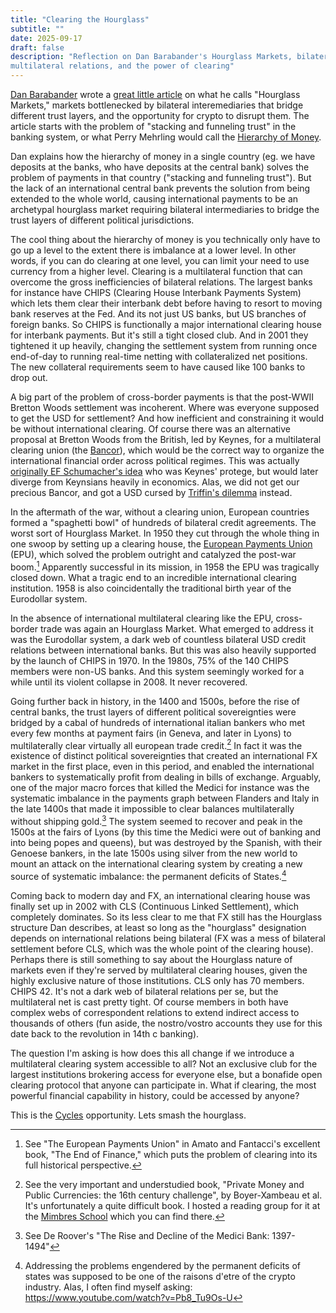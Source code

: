 ```yaml
---
title: "Clearing the Hourglass"
subtitle: ""
date: 2025-09-17
draft: false
description: "Reflection on Dan Barabander's Hourglass Markets, bilateral vs
multilateral relations, and the power of clearing"
---
```



[Dan Barabander](https://x.com/dbarabander) wrote a [great little article]
on what he calls "Hourglass Markets," markets bottlenecked by bilateral interemediaries that bridge different trust
layers, and the opportunity for crypto to disrupt them. The article starts with the problem of "stacking and funneling trust" in
the banking system, or what Perry Mehrling would call the [Hierarchy of
Money]. 

Dan explains how the hierarchy of money in a single country (eg. we have
deposits at the banks, who have deposits at the central bank) solves the
problem of payments in that country ("stacking and funneling trust"). But the lack of an international central
bank prevents the solution from being extended to the whole world, causing
international payments to be an archetypal hourglass market requiring
bilateral intermediaries to bridge the trust layers of different political jurisdictions.

The cool thing about the hierarchy of money is you technically only have to go
up a level to the extent there is imbalance at a lower level. In other words, if
you can do clearing at one level, you can limit your need to use currency from a
higher level. Clearing is a multilateral function that can overcome the
gross inefficiencies of bilateral relations. The largest banks for instance have CHIPS (Clearing House
Interbank Payments System) which lets them clear their interbank debt before
having to resort to moving bank reserves at the Fed. And its not just US banks,
but US branches of foreign banks. So CHIPS is functionally a major international
clearing house for interbank payments. But it's still a tight closed club. And
in 2001 they tightened it up heavily, changing the settlement system from
running once end-of-day to running real-time netting with collateralized net positions. The
new collateral requirements seem to have caused like 100 banks to drop out.

A big part of the problem of cross-border payments is that the post-WWII Bretton
Woods settlement was incoherent. Where was everyone supposed to get the USD for
settlement? And how inefficient and constraining it would be without
international clearing. Of course there was an alternative proposal at Bretton
Woods from the British, led by Keynes, for a multilateral clearing union (the
[Bancor]), which would be the correct way to organize the international financial
order across political regimes. This was actually [originally EF Schumacher's
idea] who was Keynes' protege, but would later diverge from Keynsians heavily in
economics. Alas, we did not get our precious Bancor, and got a USD cursed by
[Triffin's dilemma] instead. 

In the aftermath of the war, without a clearing union, European countries formed
a "spaghetti bowl" of hundreds of bilateral credit agreements. The worst sort of
Hourglass Market. In 1950 they cut through the whole thing in one swoop by
setting up a clearing house, the [European Payments Union] (EPU), which solved the
problem outright and catalyzed the post-war boom.[^end-of-finance] Apparently
successful in its mission, in 1958 the EPU was tragically closed down. What a
tragic end to an incredible international clearing institution. 1958 is also
coincidentally the traditional birth year of the Eurodollar system. 

In the absence of international multilateral clearing like the EPU, cross-border
trade was again an Hourglass Market. What emerged to address it was the
Eurodollar system, a dark web of countless bilateral USD credit relations
between international banks. But this was also heavily supported by the launch
of CHIPS in 1970. In the 1980s, 75% of the 140 CHIPS members were non-US banks.
And this system seemingly worked for a while until its violent collapse in 2008.
It never recovered. 

Going further back in history, in the 1400 and 1500s, before the rise of central
banks, the trust layers of different political sovereignties were bridged by a
cabal of hundreds of international italian bankers who met every few months at
payment fairs (in Geneva, and later in Lyons) to multilaterally clear virtually all european trade credit.[^bdg]
In fact it was the existence of distinct political sovereignties that created an international FX
market in the first place, even in this period, and enabled the international bankers to
systematically profit from dealing in bills of exchange. Arguably, one of the
major macro forces that killed the Medici for instance was the systematic
imbalance in the payments graph between Flanders and Italy in the late 1400s
that made it impossible to clear balances multilaterally without shipping
gold.[^medici]
The system seemed to recover and peak in the 1500s at the fairs of Lyons (by
this time the Medici were out of banking and into being popes and queens), but
was destroyed by the Spanish, with their Genoese bankers, in the late 1500s
using silver from the new world to mount an attack on the international clearing
system by creating a new source of systematic imbalance: the permanent deficits
of States.[^deficit]

Coming back to modern day and FX, an international clearing house was finally set up in 2002 with
CLS (Continuous Linked Settlement), which completely dominates. So its less clear to me that FX still has the
Hourglass structure Dan describes, at least so long as the "hourglass" designation depends on international relations
being bilateral (FX was a mess of bilateral settlement before CLS, which was the whole point of the clearing house). 
Perhaps there is still something to say about the Hourglass nature of markets even if
they're served by multilateral clearing houses, given the highly exclusive nature of those
institutions. CLS only has 70 members. CHIPS 42. It's not a dark web of
bilateral relations per se, but the multilateral net is cast pretty tight. Of
course members in both have complex webs of correspondent relations to extend
indirect access to thousands of others (fun aside, the nostro/vostro accounts they use for
this date back to the revolution in 14th c banking).

The question I'm asking is how does this all change if we introduce a 
multilateral clearing system accessible to all? Not an exclusive club for the
largest institutions brokering access for everyone else, but a bonafide open
clearing protocol that anyone can participate in. What if clearing, the most
powerful financial capability in history, could be accessed by anyone? 

This is the [Cycles] opportunity. Lets smash the hourglass.

[European Payments Union]: https://en.wikipedia.org/wiki/European_Payments_Union
[Bancor]: https://en.wikipedia.org/wiki/Bancor
[Cycles]: https://cycles.money/
[Mimbres School]: https://mimbres.org/
[Triffin's dilemma]: https://en.wikipedia.org/wiki/Triffin_dilemma
[originally EF Schumacher's idea]: https://centerforneweconomics.org/wp-content/uploads/2018/01/E.-F.-Schumacher-Multilateral-Clearing-Economica-New-Series-Vol.-10-No.-38-May-1943-pp.-150%E2%80%93165.pdf
[Hierarchy of Money]: https://sites.bu.edu/perry/files/2019/04/Mehrling_P_FESeminar_Sp12-02.pdf
[great little article]: https://x.com/dbarabander/status/1967665199856447698
[^end-of-finance]: See "The European Payments Union" in Amato and Fantacci's
  excellent book, "The End of Finance," which puts the problem of clearing into
  its full historical perspective.
[^bdg]: See the very important and understudied book, "Private Money and Public
  Currencies: the 16th century challenge", by Boyer-Xambeau et al. It's
  unfortunately a quite difficult book. I hosted a reading group for it at the
  [Mimbres School] which you can find there.
[^medici]: See De Roover's "The Rise and Decline of the Medici Bank: 1397-1494"
[^deficit]: Addressing the problems engendered by the permanent deficits of states was supposed to be one of the raisons d'etre of the crypto industry. Alas, I often find myself asking: https://www.youtube.com/watch?v=Pb8_Tu9Os-U
